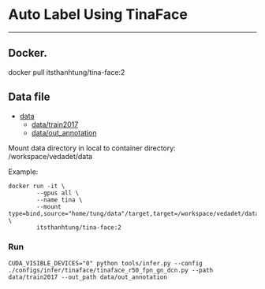 # Auto Label Using TinaFace


------------
## Docker.
docker pull itsthanhtung/tina-face:2
## Data file
* [data](./data)
   * [data/train2017](./data/train2017)
   * [data/out_annotation](./data/out_annotation)
   
Mount data directory in local to container directory: /workspace/vedadet/data

Example: 
```shell
docker run -it \
		--gpus all \
		--name tina \
		--mount type=bind,source="home/tung/data"/target,target=/workspace/vedadet/data \
  		itsthanhtung/tina-face:2
```	

### Run
```shell
CUDA_VISIBLE_DEVICES="0" python tools/infer.py --config ./configs/infer/tinaface/tinaface_r50_fpn_gn_dcn.py --path data/train2017 --out_path data/out_annotation
```


